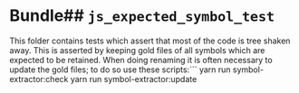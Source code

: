 # Bundle## `js_expected_symbol_test`
This folder contains tests which assert that most of the code is tree shaken away.
This is asserted by keeping gold files of all symbols which are expected to be retained.
When doing renaming it is often necessary to update the gold files; to do so use these scripts:```
yarn run symbol-extractor:check
yarn run symbol-extractor:update
```

